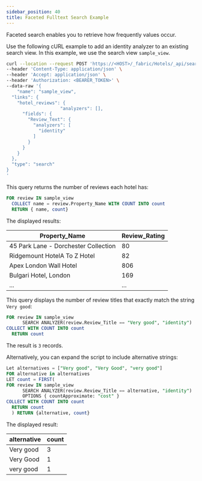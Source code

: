 ```yaml
---
sidebar_position: 40
title: Faceted Fulltext Search Example
---
```


Faceted search enables you to retrieve how frequently values occur.

Use the following cURL example to add an identity analyzer to an existing search view. In this example, we use the search view `sample_view`.

```bash
curl --location --request POST 'https://<HOST>/_fabric/Hotels/_api/search/view' \
--header 'Content-Type: application/json' \
--header 'Accept: application/json' \
--header 'Authorization: <BEARER_TOKEN>' \
--data-raw '{
    "name": "sample_view",
  "links": {
    "hotel_reviews": {
                    "analyzers": [],
      "fields": {
        "Review_Text": {
          "analyzers": [
            "identity"
          ]
        }
      }
    }
  },
  "type": "search"
}
'
```

This query returns the number of reviews each hotel has:

```sql
FOR review IN sample_view
  COLLECT name = review.Property_Name WITH COUNT INTO count
  RETURN { name, count}
```

The displayed results:

| Property_Name | Review_Rating |
| --- | --- |
| 45 Park Lane - Dorchester Collection | 80 |
| Ridgemount HotelA To Z Hotel | 82 |
| Apex London Wall Hotel | 806 |
| Bulgari Hotel, London | 169 |
| ... | ... |

This query displays the number of review titles that exactly match the string `Very good`:

```sql
FOR review IN sample_view
      SEARCH ANALYZER(review.Review_Title == "Very good", "identity")
COLLECT WITH COUNT INTO count
  RETURN count
```

The result is `3` records.

Alternatively, you can expand the script to include alternative strings:

```sql
Let alternatives = ["Very good", "Very Good", "very good"]
FOR alternative in alternatives
LET count = FIRST(
FOR review IN sample_view
      SEARCH ANALYZER(review.Review_Title == alternative, "identity")
      OPTIONS { countApproximate: "cost" }
COLLECT WITH COUNT INTO count
  RETURN count
  ) RETURN {alternative, count}
```

The displayed result:

| alternative | count |
| --- | --- |
| Very good | 3 |
| Very Good | 1 |
| very good | 1 |
